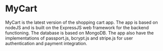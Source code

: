 # MyCart
MyCart is the latest version of the shopping cart app. The app is based on nodeJS and is built on the ExpressJS web framework for the backend functioning. The database is based on MongoDB. The app also have the implementations of passport.js, bcrypt.js and stripe.js for user authentication and payment integration.
